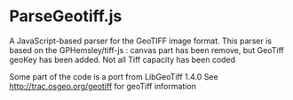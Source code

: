 ParseGeotiff.js
===============

A JavaScript-based parser for the GeoTIFF image format.
This parser is based on the GPHemsley/tiff-js : canvas part has been remove, but GeoTiff geoKey has been added.
Not all Tiff capacity has been coded 

Some part of the code is a port from LibGeoTiff 1.4.0
See  http://trac.osgeo.org/geotiff  for geoTiff information




